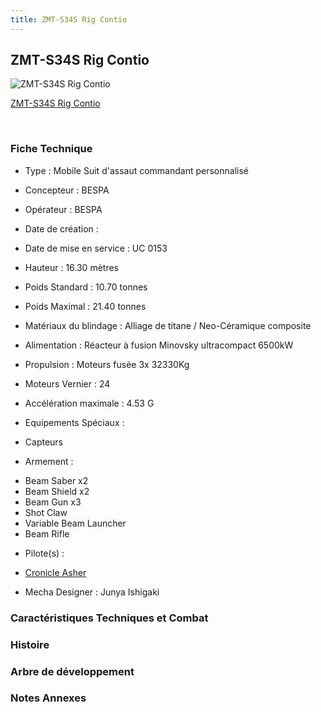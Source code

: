 ```yaml
---
title: ZMT-S34S Rig Contio
---
```


ZMT-S34S Rig Contio
-------------------



![ZMT-S34S Rig Contio](/images/stories/saga/vgundam/mechas/zmt-s34s.png)

[ZMT-S34S Rig Contio](javascript:change_image_m('images/stories/saga/vgundam/mechas/zmt-s34s.png');)

 

### Fiche Technique


- Type : Mobile Suit d'assaut commandant personnalisé
  
- Concepteur : BESPA
  
- Opérateur : BESPA
  
- Date de création : 
  
- Date de mise en service : UC 0153
  
- Hauteur : 16.30 mètres
  
- Poids Standard : 10.70 tonnes
  
- Poids Maximal : 21.40 tonnes
  
- Matériaux du blindage : Alliage de titane / Neo-Céramique composite
  
- Alimentation : Réacteur à fusion Minovsky ultracompact 6500kW
  
- Propulsion : Moteurs fusée 3x 32330Kg
  
- Moteurs Vernier : 24
  
- Accélération maximale : 4.53
G
  
- Equipements Spéciaux :


* Capteurs


- Armement :


* Beam Saber x2
* Beam Shield x2
* Beam Gun x3
* Shot Claw
* Variable Beam Launcher
* Beam Rifle


- Pilote(s) : 
* [Cronicle Asher](uc/victory-gundam/cronicle-asher.html)





- Mecha Designer : Junya Ishigaki


### Caractéristiques Techniques et Combat


### Histoire


### Arbre de développement


### Notes Annexes


